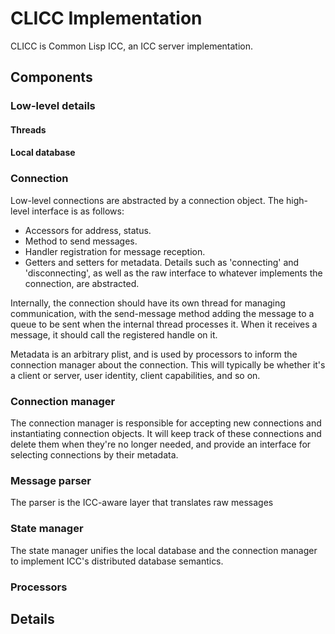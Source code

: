 # CLICC Implementation

CLICC is Common Lisp ICC, an ICC server implementation.

## Components

### Low-level details

#### Threads

#### Local database

### Connection

Low-level connections are abstracted by a connection object. The high-level interface is as follows:
* Accessors for address, status.
* Method to send messages.
* Handler registration for message reception.
* Getters and setters for metadata.
Details such as 'connecting' and 'disconnecting', as well as the raw interface to whatever implements the connection, are abstracted.

Internally, the connection should have its own thread for managing communication, with the send-message method adding the message to a queue to be sent when the internal thread processes it. When it receives a message, it should call the registered handle on it. 

Metadata is an arbitrary plist, and is used by processors to inform the connection manager about the connection. This will typically be whether it's a client or server, user identity, client capabilities, and so on.

### Connection manager

The connection manager is responsible for accepting new connections and instantiating connection objects. It will keep track of these connections and delete them when they're no longer needed, and provide an interface for selecting connections by their metadata.

### Message parser

The parser is the ICC-aware layer that translates raw messages 

### State manager

The state manager unifies the local database and the connection manager to implement ICC's distributed database semantics.

### Processors


## Details